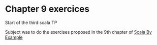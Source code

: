 Chapter 9 exercices
===================

Start of the third scala TP

Subject was to do the exercises proposed in the 9th chapter of
[Scala By Example](http://www.scala-lang.org/sites/default/files/linuxsoft_archives/docu/files/ScalaByExample.pdf)
